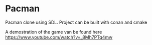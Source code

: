 # Pacman
Pacman clone using SDL. Project can be built with conan and cmake

A demostration of the game van be found here https://www.youtube.com/watch?v=_8Mh7PTq4mw
